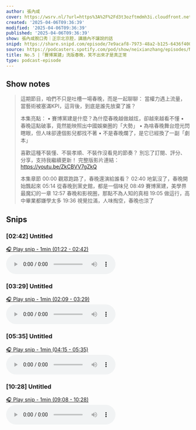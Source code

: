 ```yaml
---
author: 張內咸
cover: https://wsrv.nl/?url=https%3A%2F%2Fd3t3ozftmdmh3i.cloudfront.net%2Fstaging%2Fpodcast_uploaded_nologo%2F43086198%2F43086198-1744989503321-18f558ebac4fc.jpg&w=200&h=200
created: '2025-04-06T09:36:39'
modified: '2025-04-06T09:36:39'
published: '2025-04-06T09:36:39'
show: 張內咸脫口秀｜正宗北京腔，講牆內不讓說的話
snipd: https://share.snipd.com/episode/7e9acaf8-7973-48a2-b125-6436f4008323
source: https://podcasters.spotify.com/pod/show/neixianzhang/episodes/No-5-e312244
title: No.5 |「賽博黨建」洗版春晚，笑不出來才是真正常
type: podcast-episode
---
```



## Show notes
> 這期節目，咱們不只是吐槽一場春晚，而是一起聊聊：
> 當權力遇上流量，當藝術被塞滿KPI，這背後，到底是誰先放棄了誰？
> 
> 本集亮點：
> •	賽博黨建是什麼？為什麼春晚越做越炫，卻越來越看不懂
> •	春晚這點破事，竟然能映照出中國娛樂圈的「大勢」
> •	為啥春晚舞台燈光閃瞎眼，但人味卻連個影兒都找不著
> •	不是春晚爛了，是它已經換了一副「劇本」
> 
> 喜歡這種不裝懂、不裝孝順、不裝作沒看見的節奏？
> 別忘了訂閱、評分、分享，支持我繼續更新！
> 完整版影片連結：
> https://youtu.be/ZkCBVV7gZkQ 
> 
> 本集章節
> 00:00 觀眾跑路了，春晚還演給誰看？
> 02:40 地氣沒了，春晚開始飄起來
> 05:14 從春晚到黨史館，都是一個味兒
> 08:49 賽博黨建，美學界最魔幻的一章
> 12:57 春晚和影視圈，那點不為人知的真相
> 19:05 做這行，高中畢業都嫌學太多
> 19:36 視覺拉滿，人味掏空，春晚也涼了

## Snips
### [02:42] Untitled
[🎧 Play snip - 1min️ (01:22 - 02:42)](https://share.snipd.com/snip/eac8e864-4a98-4280-a30c-ad5065ee4bc9)
<audio controls> <source src="https://anchor.fm/s/10168e898/podcast/play/100779588/https%3A%2F%2Fd3ctxlq1ktw2nl.cloudfront.net%2Fstaging%2F2025-3-3%2F397746419-44100-2-dc389d123dfbf.m4a#t=01:22,02:42"> </audio>
### [03:29] Untitled
[🎧 Play snip - 1min️ (02:09 - 03:29)](https://share.snipd.com/snip/68d48241-0871-40ec-a963-2d677e2e91f9)
<audio controls> <source src="https://anchor.fm/s/10168e898/podcast/play/100779588/https%3A%2F%2Fd3ctxlq1ktw2nl.cloudfront.net%2Fstaging%2F2025-3-3%2F397746419-44100-2-dc389d123dfbf.m4a#t=02:09,03:29"> </audio>
### [05:35] Untitled
[🎧 Play snip - 1min️ (04:15 - 05:35)](https://share.snipd.com/snip/ea088b4b-f4f5-49fb-82b4-9352581e9acb)
<audio controls> <source src="https://anchor.fm/s/10168e898/podcast/play/100779588/https%3A%2F%2Fd3ctxlq1ktw2nl.cloudfront.net%2Fstaging%2F2025-3-3%2F397746419-44100-2-dc389d123dfbf.m4a#t=04:15,05:35"> </audio>
### [10:28] Untitled
[🎧 Play snip - 1min️ (09:08 - 10:28)](https://share.snipd.com/snip/c425f4e8-d55c-4215-95d6-cc91b6529748)
<audio controls> <source src="https://anchor.fm/s/10168e898/podcast/play/100779588/https%3A%2F%2Fd3ctxlq1ktw2nl.cloudfront.net%2Fstaging%2F2025-3-3%2F397746419-44100-2-dc389d123dfbf.m4a#t=09:08,10:28"> </audio>
